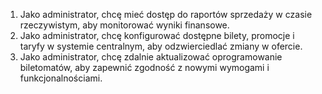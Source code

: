 1. Jako administrator, chcę mieć dostęp do raportów sprzedaży w czasie
rzeczywistym, aby monitorować wyniki finansowe.
2. Jako administrator, chcę konfigurować dostępne bilety, promocje i taryfy w
systemie centralnym, aby odzwierciedlać zmiany w ofercie.
3. Jako administrator, chcę zdalnie aktualizować oprogramowanie biletomatów,
aby zapewnić zgodność z nowymi wymogami i funkcjonalnościami.
